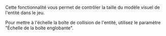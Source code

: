Cette fonctionnalité vous permet de contrôler la taille du modèle visuel de l'entité dans le jeu.

Pour mettre à l'échelle la boîte de collision de l'entité, utilisez le paramètre "Échelle de la boîte englobante".